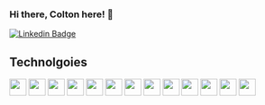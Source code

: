 ### Hi there, Colton here! 👋

[![Linkedin Badge](https://img.shields.io/badge/-coltdi-blue?style=flat-square&logo=Linkedin&logoColor=white&link=https://www.linkedin.com/in/coltdi)](https://www.linkedin.com/in/coltdi)

## Technolgoies

<img src="https://cdn.jsdelivr.net/gh/devicons/devicon/icons/linux/linux-original.svg" width="30"/> <img src="https://cdn.jsdelivr.net/gh/devicons/devicon/icons/ubuntu/ubuntu-plain.svg" width="30"/> <img src="https://cdn.jsdelivr.net/gh/devicons/devicon/icons/redhat/redhat-original.svg" width="30"/> <img src="https://cdn.jsdelivr.net/gh/devicons/devicon/icons/raspberrypi/raspberrypi-original.svg" width="30"/> <img src="https://cdn.jsdelivr.net/gh/devicons/devicon/icons/amazonwebservices/amazonwebservices-original.svg" width="30"/> <img src="https://cdn.jsdelivr.net/gh/devicons/devicon/icons/docker/docker-original.svg" width="30"/> <img src="https://cdn.jsdelivr.net/gh/devicons/devicon/icons/apache/apache-original.svg" width="30"/> <img src="https://cdn.jsdelivr.net/gh/devicons/devicon/icons/nginx/nginx-original.svg" width="30"/> <img src="https://cdn.jsdelivr.net/gh/devicons/devicon/icons/oracle/oracle-original.svg" width="30"/> <img src="https://cdn.jsdelivr.net/gh/devicons/devicon/icons/bash/bash-plain.svg" width="30"/> <img src="https://cdn.jsdelivr.net/gh/devicons/devicon/icons/nodejs/nodejs-original-wordmark.svg" width="30"/> <img src="https://cdn.jsdelivr.net/gh/devicons/devicon/icons/javascript/javascript-original.svg" width="30"/> <img src="https://cdn.jsdelivr.net/gh/devicons/devicon/icons/php/php-original.svg" width="30"/>
